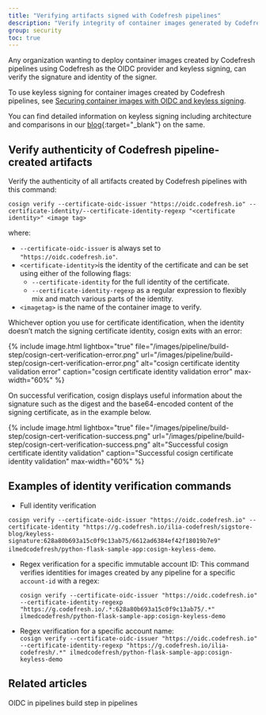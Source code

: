 ```yaml
---
title: "Verifying artifacts signed with Codefresh pipelines"
description: "Verify integrity of container images generated by Codefresh pipelines"
group: security 
toc: true
---
```



Any organization wanting to deploy container images created by Codefresh pipelines using Codefresh as the OIDC provider and keyless signing, can verify the signature and identity of the signer.

To use keyless signing for container images created by Codefresh pipelines, see [Securing container images with OIDC and keyless signing]({{site.baseurl}}/docs/pipelines/steps/build/#securing-container-images-with-oidc-and-keyless-signing).

You can find detailed information on keyless signing including architecture and comparisons in our [blog](https://codefresh.io/blog/securing-containers-oidc/){:target="\_blank"} on the same.

## Verify authenticity of Codefresh pipeline-created artifacts

Verify the authenticity of all artifacts created by Codefresh pipelines with this command:

`cosign verify --certificate-oidc-issuer "https://oidc.codefresh.io" --certificate-identity/--certificate-identity-regexp "<certificate identity>" <image tag>`
 

where:  
* `--certificate-oidc-issuer` is always set to `"https://oidc.codefresh.io"`.
* `<certificate-identity>`is the identity of the certificate and can be set using either of the following flags:
    *  `--certificate-identity` for the full identity of the certificate.
    * `--certificate-identity-regexp` as a regular expression to flexibly mix and match various parts of the identity.
* `<imagetag>` is the name of the container image to verify.

Whichever option you use for certificate identification, when the identity doesn’t match the signing certificate identity, cosign exits with an error:

{% include 
image.html 
lightbox="true" 
file="/images/pipeline/build-step/cosign-cert-verification-error.png" 
url="/images/pipeline/build-step/cosign-cert-verification-error.png"
alt="cosign certificate identity validation error" 
caption="cosign certificate identity validation error"
max-width="60%"
%}

On successful verification, cosign displays useful information about the signature such as the digest and the base64-encoded content of the signing certificate, as in the example below.

{% include 
image.html 
lightbox="true" 
file="/images/pipeline/build-step/cosign-cert-verification-success.png" 
url="/images/pipeline/build-step/cosign-cert-verification-success.png"
alt="Successful cosign certificate identity validation" 
caption="Successful cosign certificate identity validation"
max-width="60%"
%}

## Examples of identity verification commands


* Full identity verification

`cosign verify --certificate-oidc-issuer "https://oidc.codefresh.io" --certificate-identity "https://g.codefresh.io/ilia-codefresh/sigstore-blog/keyless-signature:628a80b693a15c0f9c13ab75/6612ad6384ef42f18019b7e9" ilmedcodefresh/python-flask-sample-app:cosign-keyless-demo`.

* Regex verification for a specific immutable account ID:
  This command verifies identities for images created by any pipeline for a specific `account-id` with a regex:  

  `cosign verify --certificate-oidc-issuer "https://oidc.codefresh.io" --certificate-identity-regexp "https://g.codefresh.io/.*:628a80b693a15c0f9c13ab75/.*" ilmedcodefresh/python-flask-sample-app:cosign-keyless-demo`

* Regex verification for a specific account name:  
  `cosign verify --certificate-oidc-issuer "https://oidc.codefresh.io" --certificate-identity-regexp "https://g.codefresh.io/ilia-codefresh/.*" ilmedcodefresh/python-flask-sample-app:cosign-keyless-demo`


## Related articles
OIDC in pipelines
build step in pipelines
